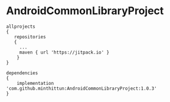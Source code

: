 # AndroidCommonLibraryProject

```
allprojects 
{
   repositories 
   {
     ...
     maven { url 'https://jitpack.io' }
    }
}
```

```
dependencies 
{
    implementation 'com.github.minthittun:AndroidCommonLibraryProject:1.0.3'
}
```
